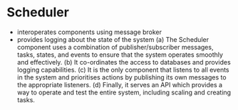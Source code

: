 # Scheduler

- interoperates components using message broker
- provides logging about the state of the system
    (a) The Scheduler component uses a combination of publisher/subscriber messages, tasks, states, and events to ensure that the system operates smoothly and effectively. 
    (b) It co-ordinates the access to databases and provides logging capabilities. 
    (c) It is the only component that listens to all events in the system and prioritises actions by publishing its own messages to the appropriate listeners. 
    (d) Finally, it serves an API which provides a way to operate and test the entire system, including scaling and creating tasks.